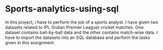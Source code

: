 # Sports-analytics-using-sql
In this project, i have to perform the job of a sports analyst. I have given two datasets related to IPL (Indian Premier League) cricket matches. One dataset contains ball-by-ball data and the other contains match-wise data. I have to import the datasets into an SQL database and perform the tasks given in this assignment.
